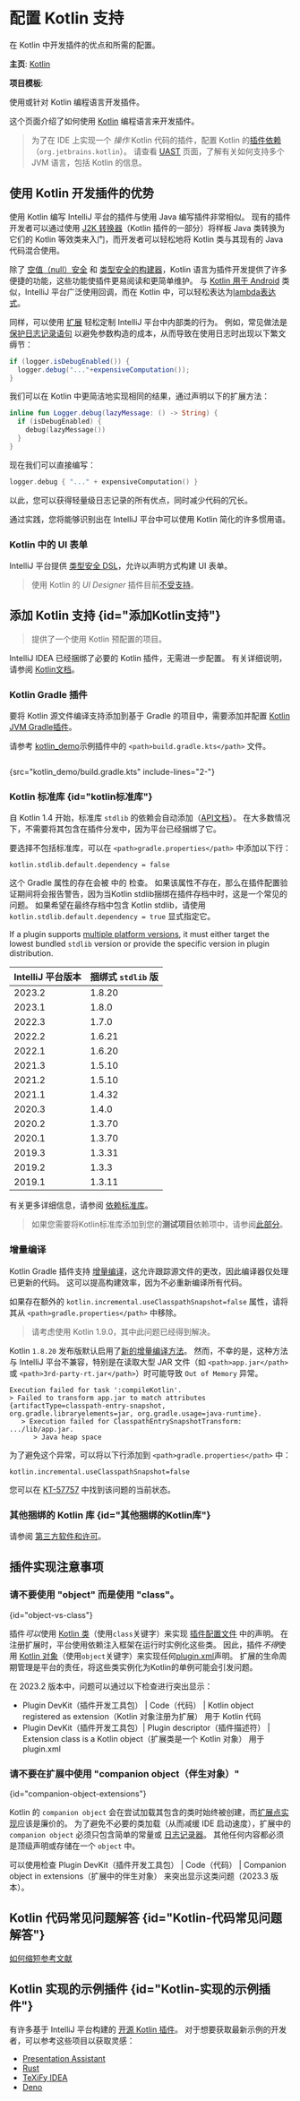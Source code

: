 # 配置 Kotlin 支持

<!-- Copyright 2000-2023 JetBrains s.r.o. and contributors. Use of this source code is governed by the Apache 2.0 license. -->

<link-summary>在 Kotlin 中开发插件的优点和所需的配置。</link-summary>

<tldr>

**主页**: [Kotlin](https://kotlinlang.org)

**项目模板**: [](plugin_github_template.md)

</tldr>

<link-summary>使用或针对 Kotlin 编程语言开发插件。</link-summary>

这个页面介绍了如何使用 [Kotlin](https://kotlinlang.org) 编程语言来开发插件。

> 为了在 IDE 上实现一个 _操作_ Kotlin 代码的插件，配置 Kotlin 的[插件依赖](plugin_dependencies.md)（`org.jetbrains.kotlin`）。
> 请查看 [UAST](uast.md) 页面，了解有关如何支持多个 JVM 语言，包括 Kotlin 的信息。

## 使用 Kotlin 开发插件的优势

使用 Kotlin 编写 IntelliJ 平台的插件与使用 Java 编写插件非常相似。
现有的插件开发者可以通过使用 [J2K 转换器](https://kotlinlang.org/docs/mixing-java-kotlin-intellij.html#converting-an-existing-java-file-to-kotlin-with-j2k)（Kotlin 插件的一部分）将样板 Java 类转换为它们的 Kotlin 等效类来入门，而开发者可以轻松地将 Kotlin 类与其现有的 Java 代码混合使用。

除了 [空值（null）安全](https://kotlinlang.org/docs/null-safety.html) 和 [类型安全的构建器](https://kotlinlang.org/docs/type-safe-builders.html)，Kotlin 语言为插件开发提供了许多便捷的功能，这些功能使插件更易阅读和更简单维护。
与 [Kotlin 用于 Android](https://kotlinlang.org/docs/android-overview.html) 类似，IntelliJ 平台广泛使用回调，而在 Kotlin 中，可以轻松表达为[lambda表达式](https://kotlinlang.org/docs/lambdas.html)。

同样，可以使用 [扩展](https://kotlinlang.org/docs/extensions.html) 轻松定制 IntelliJ 平台中内部类的行为。
例如，常见做法是 [保护日志记录语句](https://www.slf4j.org/faq.html#logging_performance) 以避免参数构造的成本，从而导致在使用日志时出现以下繁文缛节：

```java
if (logger.isDebugEnabled()) {
  logger.debug("..."+expensiveComputation());
}
```

我们可以在 Kotlin 中更简洁地实现相同的结果，通过声明以下的扩展方法：

```kotlin
inline fun Logger.debug(lazyMessage: () -> String) {
  if (isDebugEnabled) {
    debug(lazyMessage())
  }
}
```

现在我们可以直接编写：

```kotlin
logger.debug { "..." + expensiveComputation() }
```

以此，您可以获得轻量级日志记录的所有优点，同时减少代码的冗长。

通过实践，您将能够识别出在 IntelliJ 平台中可以使用 Kotlin 简化的许多惯用语。

### Kotlin 中的 UI 表单

IntelliJ 平台提供 [类型安全 DSL](kotlin_ui_dsl_version_2.md)，允许以声明方式构建 UI 表单。

> 使用 Kotlin 的 _UI Designer_ 插件目前[不受支持](https://youtrack.jetbrains.com/issue/KTIJ-791)。
>

## 添加 Kotlin 支持 {id="添加Kotlin支持"}

> [](plugin_github_template.md) 提供了一个使用 Kotlin 预配置的项目。

IntelliJ IDEA 已经捆绑了必要的 Kotlin 插件，无需进一步配置。
有关详细说明，请参阅 [Kotlin文档](https://kotlinlang.org/docs/getting-started.html)。

### Kotlin Gradle 插件

要将 Kotlin 源文件编译支持添加到基于 Gradle 的项目中，需要添加并配置 [Kotlin JVM Gradle插件](https://kotlinlang.org/docs/gradle.html#targeting-the-jvm)。

请参考 [kotlin_demo](%gh-sdk-samples%/kotlin_demo)示例插件中的 `<path>build.gradle.kts</path>` 文件。

```kotlin
```

{src="kotlin_demo/build.gradle.kts" include-lines="2-"}

### Kotlin 标准库 {id="kotlin标准库"}

自 Kotlin 1.4 开始，标准库 `stdlib` 的依赖会自动添加（[API文档](https://kotlinlang.org/api/latest/jvm/stdlib/)）。
在大多数情况下，不需要将其包含在插件分发中，因为平台已经捆绑了它。

要选择不包括标准库，可以在 `<path>gradle.properties</path>` 中添加以下行：

```
kotlin.stdlib.default.dependency = false
```

这个 Gradle 属性的存在会被 [](tools_gradle_intellij_plugin.md)中的 [](tools_gradle_intellij_plugin.md#tasks-verifypluginconfiguration) 检查。
如果该属性不存在，那么在插件配置验证期间将会报告警告，因为当Kotlin stdlib捆绑在插件存档中时，这是一个常见的问题。
如果希望在最终存档中包含 Kotlin stdlib，请使用 `kotlin.stdlib.default.dependency = true` 显式指定它。

If a plugin supports [multiple platform versions](build_number_ranges.md), it must either target the lowest bundled `stdlib` version or provide the specific version in plugin distribution.

| IntelliJ 平台版本 | 捆绑式 `stdlib` 版 |
|---------------|----------------|
| 2023.2        | 1.8.20         |
| 2023.1        | 1.8.0          |
| 2022.3        | 1.7.0          |
| 2022.2        | 1.6.21         |
| 2022.1        | 1.6.20         |
| 2021.3        | 1.5.10         |
| 2021.2        | 1.5.10         |
| 2021.1        | 1.4.32         |
| 2020.3        | 1.4.0          |
| 2020.2        | 1.3.70         |
| 2020.1        | 1.3.70         |
| 2019.3        | 1.3.31         |
| 2019.2        | 1.3.3          |
| 2019.1        | 1.3.11         |

有关更多详细信息，请参阅 [依赖标准库](https://kotlinlang.org/docs/gradle.html#dependency-on-the-standard-library)。

> 如果您需要将Kotlin标准库添加到您的**测试项目**依赖项中，请参阅[此部分](testing_faq.md#how-to-test-a-jvm-language)。
>

### 增量编译

Kotlin Gradle 插件支持 [增量编译](https://kotlinlang.org/docs/gradle-compilation-and-caches.html#incremental-compilation)，这允许跟踪源文件的更改，因此编译器仅处理已更新的代码。
这可以提高构建效率，因为不必重新编译所有代码。

<tabs>

<tab title="Kotlin 1.9.0">

如果存在额外的 `kotlin.incremental.useClasspathSnapshot=false` 属性，请将其从 `<path>gradle.properties</path>` 中移除。

</tab>

<tab title="Kotlin 1.8.20">

> 请考虑使用 Kotlin 1.9.0，其中此问题已经得到解决。

Kotlin `1.8.20` 发布版默认启用了[新的增量编译方法](https://kotlinlang.org/docs/gradle-compilation-and-caches.html#a-new-approach-to-incremental-compilation)。
然而，不幸的是，这种方法与 IntelliJ 平台不兼容，特别是在读取大型 JAR 文件（如 `<path>app.jar</path>` 或 `<path>3rd-party-rt.jar</path>`）时可能导致 `Out of Memory` 异常。

```
Execution failed for task ':compileKotlin'.
> Failed to transform app.jar to match attributes {artifactType=classpath-entry-snapshot, org.gradle.libraryelements=jar, org.gradle.usage=java-runtime}.
   > Execution failed for ClasspathEntrySnapshotTransform: .../lib/app.jar.
      > Java heap space
```

为了避免这个异常，可以将以下行添加到 `<path>gradle.properties</path>` 中：

```
kotlin.incremental.useClasspathSnapshot=false
```

您可以在 [KT-57757](https://youtrack.jetbrains.com/issue/KT-57757/Reduce-classpath-snapshotter-memory-consumption) 中找到该问题的当前状态。

</tab>
</tabs>

### 其他捆绑的 Kotlin 库 {id="其他捆绑的Kotlin库"}

请参阅 [第三方软件和许可](https://www.jetbrains.com/legal/third-party-software/)。

## 插件实现注意事项

### 请不要使用 "object" 而是使用 "class"。
{id="object-vs-class"}

插件*可以*使用 [Kotlin 类](https://kotlinlang.org/docs/classes.html)（使用`class`关键字）来实现 [插件配置文件](plugin_configuration_file.md) 中的声明。
在注册扩展时，平台使用依赖注入框架在运行时实例化这些类。
因此，插件*不得*使用 [Kotlin 对象](https://kotlinlang.org/docs/object-declarations.html#object-declarations-overview)（使用`object`关键字）来实现任何<path>[plugin.xml](plugin_configuration_file.md)</path>声明。
扩展的生命周期管理是平台的责任，将这些类实例化为Kotlin的单例可能会引发问题。

在 2023.2 版本中，问题可以通过以下检查进行突出显示：
- <control>Plugin DevKit（插件开发工具包） | Code（代码） | Kotlin object registered as extension（Kotlin 对象注册为扩展）</control> 用于 Kotlin 代码
- <control>Plugin DevKit（插件开发工具包）| Plugin descriptor（插件描述符） | Extension class is a Kotlin object（扩展类是一个 Kotlin 对象）</control> 用于 <path>plugin.xml</path>

### 请不要在扩展中使用 "companion object（伴生对象）"
{id="companion-object-extensions"}

Kotlin 的 `companion object` 会在尝试加载其包含的类时始终被创建，而[扩展点实现](plugin_extensions.md)应该是廉价的。
为了避免不必要的类加载（从而减缓 IDE 启动速度），扩展中的 `companion object` 必须只包含简单的常量或 [日志记录器](ide_infrastructure.md#logging)。
其他任何内容都必须是顶级声明或存储在一个 `object` 中。

可以使用检查 <control>Plugin DevKit（插件开发工具包） | Code（代码） | Companion object in extensions（扩展中的伴生对象）</control> 来突出显示这类问题（2023.3 版本）。

## Kotlin 代码常见问题解答 {id="Kotlin-代码常见问题解答"}

[如何缩短参考文献](https://intellij-support.jetbrains.com/hc/en-us/community/posts/360010025120-Add-new-parameter-into-kotlin-data-class-from-IDEA-plugin?page=1#community_comment_360002950760)

## Kotlin 实现的示例插件 {id="Kotlin-实现的示例插件"}

有许多基于 IntelliJ 平台构建的 [开源 Kotlin 插件](https://jb.gg/ipe?language=kotlin)。
对于想要获取最新示例的开发者，可以参考这些项目以获取灵感：

* [Presentation Assistant](https://github.com/chashnikov/IntelliJ-presentation-assistant)
* [Rust](https://github.com/intellij-rust/intellij-rust)
* [TeXiFy IDEA](https://github.com/Hannah-Sten/TeXiFy-IDEA)
* [Deno](%gh-ij-plugins%/Deno)
